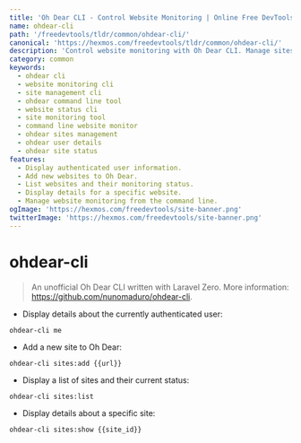 ```yaml
---
title: 'Oh Dear CLI - Control Website Monitoring | Online Free DevTools by Hexmos'
name: ohdear-cli
path: '/freedevtools/tldr/common/ohdear-cli/'
canonical: 'https://hexmos.com/freedevtools/tldr/common/ohdear-cli/'
description: 'Control website monitoring with Oh Dear CLI. Manage sites, view status, and add new sites easily using the command line. Free online tool, no registration required.'
category: common
keywords:
  - ohdear cli
  - website monitoring cli
  - site management cli
  - ohdear command line tool
  - website status cli
  - site monitoring tool
  - command line website monitor
  - ohdear sites management
  - ohdear user details
  - ohdear site status
features:
  - Display authenticated user information.
  - Add new websites to Oh Dear.
  - List websites and their monitoring status.
  - Display details for a specific website.
  - Manage website monitoring from the command line.
ogImage: 'https://hexmos.com/freedevtools/site-banner.png'
twitterImage: 'https://hexmos.com/freedevtools/site-banner.png'
---
```


# ohdear-cli

> An unofficial Oh Dear CLI written with Laravel Zero.
> More information: <https://github.com/nunomaduro/ohdear-cli>.

- Display details about the currently authenticated user:

`ohdear-cli me`

- Add a new site to Oh Dear:

`ohdear-cli sites:add {{url}}`

- Display a list of sites and their current status:

`ohdear-cli sites:list`

- Display details about a specific site:

`ohdear-cli sites:show {{site_id}}`
